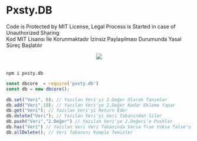 # Pxsty.DB
Code is Protected by MIT License, Legal Process is Started in case of Unauthorized Sharing <br>
Kod MIT Lisansı İle Korunmaktadır İzinsiz Paylaşılması Durumunda Yasal Süreç Başlatılır
<div align="center">

  <img src="https://img.shields.io/npm/dw/pxsty.db?style=for-the-badge&color=7289da&label=pxsty.db&logo=npm&logoColor=white">
  </div>
  <br>

```shell
npm i pxsty.db
```

```javascript
const dbcore  = require('pxsty.db')
const db = new dbcore(); 

db.set("Veri", 0); // Yazılan Veri'yi 2.Değer Olarak Tanımlar
db.add("Veri",10); // Yazılan Veri'ye 2.Değer Kadar Ekleme Yapar
db.get("Veri"); // Yazılan Veri'yi Return Eder
db.delete("Veri"); // Yazılan Veri'yi Veri Tabanından Siler
db.push("Veri","2.Değer") // Yazılan Veri'ye 2.Değeri'e Pushlar
db.has("Veri") // Yazılan Veri Veri Tabanında Varsa True Yoksa false'u Return Eder
db.allDelete(); // Veri Tabanını Komple Temizler
```


